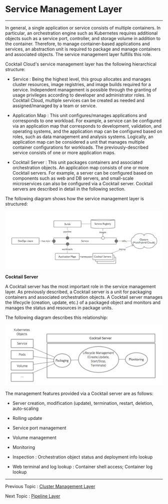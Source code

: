 # Service Management Layer

---

In general, a single application or service consists of multiple containers. In particular, an orchestration engine such as Kubernetes requires additional objects such as a service port, controller, and storage volume in addition to the container. Therefore, to manage container-based applications and services, an abstraction unit is required to package and manage containers and associated objects. The service management layer fulfills this role.

Cocktail Cloud's service management layer has the following hierarchical structure:

* Service : Being the highest level, this group allocates and manages cluster resources, image registries, and image builds required for a service. Independent management is possible through the granting of usage privileges according to developer and administrator roles. In Cocktail Cloud, multiple services can be created as needed and assigned/managed by a team or service.

* Application Map : This unit configures/manages applications and corresponds to one workload. For example, a service can be configured via an application map that corresponds to development, validation, and operating systems, and the application map can be configured based on roles, such as data management and analysis systems. Logically, an application map can be considered a unit that manages multiple container configurations for workloads. The previously-described service consists of one or more application maps.

* Cocktail Server : This unit packages containers and associated orchestration objects. An application map consists of one or more Cocktail servers. For example, a server can be configured based on components such as web and DB servers, and small-scale microservices can also be configured via a Cocktail server. Cocktail servers are described in detail in the following section.

The following diagram shows how the service management layer is structured:

![](/assets/cocktailcloud-architecture-3.png)

**Cocktail Server**

A Cocktail server has the most important role in the service management layer. As previously described, a Cocktail server is a unit for packaging containers and associated orchestration objects. A Cocktail server manages the lifecycle \(creation, update, etc.\) of a packaged object and monitors and manages the status and resources in package units.

The following diagram describes this relationship:

![](/assets/cocktailcloud-architecture-4.png)

The management features provided via a Cocktail server are as follows:

* Server creation, modification \(update\), termination, restart, deletion, auto-scaling

* Rolling update

* Service port management

* Volume management

* Monitoring

* Inspection : Orchestration object status and deployment info lookup

* Web terminal and log lookup : Container shell access; Container log lookup

---

Previous Topic : [Cluster Management Layer](/cluster-management-layerd074-b7ec-c2a4-d130-ad00-b9ac-b808-c774-c5b429.md)

Next Topic : [Pipeline Layer](/d30c-c774-d504-b77c-c778-b808-c774-c5b4.md)

